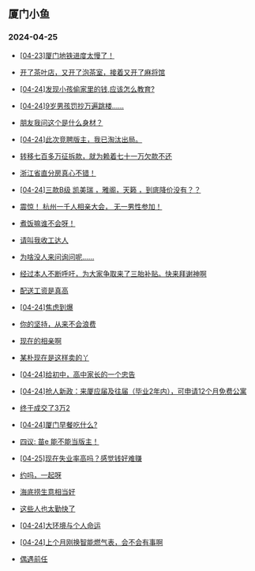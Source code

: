 ## 厦门小鱼 
### 2024-04-25

+ [[04-23]厦门地铁进度太慢了！](http://bbs.xmfish.com/read-htm-tid-18180958.html)

+ [开了茶叶店，又开了泡茶室，接着又开了麻将馆](http://bbs.xmfish.com/read-htm-tid-18180950.html)

+ [[04-24]发现小孩偷家里的钱,应该怎么教育?](http://bbs.xmfish.com/read-htm-tid-18181060.html)

+ [[04-24]9岁男孩罚抄万遍跳楼……](http://bbs.xmfish.com/read-htm-tid-18181081.html)

+ [朋友我问这个是什么身材？](http://bbs.xmfish.com/read-htm-tid-18180973.html)

+ [[04-24]此次竞聘版主，我已淘汰出局。](http://bbs.xmfish.com/read-htm-tid-18180946.html)

+ [转移七百多万征拆款，就为赖着七十一万欠款不还](http://bbs.xmfish.com/read-htm-tid-18181109.html)

+ [浙江省直分房真心不错！](http://bbs.xmfish.com/read-htm-tid-18181209.html)

+ [[04-24]三款B级 凯美瑞 ，雅阁，天籁 ，到底降价没有？？](http://bbs.xmfish.com/read-htm-tid-18181120.html)

+ [震惊！
杭州一千人相亲大会，
无一男性参加！](http://bbs.xmfish.com/read-htm-tid-18181106.html)

+ [煮饭嘛谁不会呀！](http://bbs.xmfish.com/read-htm-tid-18181156.html)

+ [请叫我收工达人](http://bbs.xmfish.com/read-htm-tid-18181038.html)

+ [为啥没人来问询问呢……](http://bbs.xmfish.com/read-htm-tid-18181237.html)

+ [经过本人不断呼吁，为大家争取来了三胎补贴。快来拜谢神啊](http://bbs.xmfish.com/read-htm-tid-18181170.html)

+ [配送工资是真高](http://bbs.xmfish.com/read-htm-tid-18181253.html)

+ [[04-24]焦虑到爆](http://bbs.xmfish.com/read-htm-tid-18181274.html)

+ [你的坚持，从来不会浪费](http://bbs.xmfish.com/read-htm-tid-18181273.html)

+ [现在的相亲啊](http://bbs.xmfish.com/read-htm-tid-18181363.html)

+ [某朴现在是这样卖的丫](http://bbs.xmfish.com/read-htm-tid-18181404.html)

+ [[04-24]给初中，高中家长的一个忠告](http://bbs.xmfish.com/read-htm-tid-18181335.html)

+ [[04-24]抢人新政：来厦应届及往届（毕业2年内），可申请12个月免费公寓](http://bbs.xmfish.com/read-htm-tid-18181232.html)

+ [终于成交了3万2](http://bbs.xmfish.com/read-htm-tid-18181413.html)

+ [[04-24]厦门早餐吃什么?](http://bbs.xmfish.com/read-htm-tid-18181333.html)

+ [四议:  苗e  能不能当版主！](http://bbs.xmfish.com/read-htm-tid-18181390.html)

+ [[04-25]现在失业率高吗？感觉钱好难赚](http://bbs.xmfish.com/read-htm-tid-18181506.html)

+ [约吗，一起呀](http://bbs.xmfish.com/read-htm-tid-18181450.html)

+ [海底捞生意相当好](http://bbs.xmfish.com/read-htm-tid-18181428.html)

+ [这些人也太勤快了](http://bbs.xmfish.com/read-htm-tid-18181569.html)

+ [[04-24]大环境与个人命运](http://bbs.xmfish.com/read-htm-tid-18181345.html)

+ [[04-24]上个月刚换智能燃气表，会不会有事啊](http://bbs.xmfish.com/read-htm-tid-18181354.html)

+ [偶遇前任](http://bbs.xmfish.com/read-htm-tid-18181529.html)

